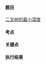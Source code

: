 #### 题目

[二叉树的最小深度](https://leetcode.cn/problems/minimum-depth-of-binary-tree/)

#### 考点


#### 关键点


#### 执行结果


